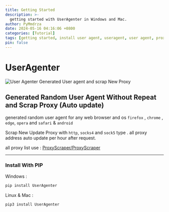 ```yaml
---
title: Getting Started
description: >-
  getting started with UserAgenter in Windows and Mac.
author: PyMmdrza
date: 2024-05-16 04:16:06 +0800
categories: [Tutorial]
tags: [getting started, install user agent, useragent, user agent, proxy]
pin: false
---
```


# UserAgenter

![User Agenter Generated User agent and scrap New Proxy](https://avatars.githubusercontent.com/u/170011502?s=200&v=4 'User Agenter Generated User agent and scrap New Proxy')

## Generated Random User Agent Without Repeat and Scrap Proxy (Auto update)

generated random user agent for any web browser and os `firefox` , `chrome` , `edge`, `opera` and `safari` & `android`

Scrap New Update Proxy with `http`, `socks4` and `sock5` type . all proxy address auto update per hour after request.

all proxy list use : [ProxyScraper/ProxyScraper](https://github.com/ProxyScraper/ProxyScraper 'proxy scraper')

---

### Install With PIP

Windows :

```bash
pip install UserAgenter
```

Linux & Mac :

```bash
pip3 install UserAgenter
```



[nodejs]: https://nodejs.org/
[starter]: https://github.com/useragenter/getting-started
[pages-workflow-src]: https://docs.github.com/en/pages/getting-started-with-github-pages/configuring-a-publishing-source-for-your-github-pages-site#publishing-with-a-custom-github-actions-workflow
